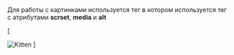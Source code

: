 ##

Для работы с картинками используется тег **<picture>** в котором используется тег **<source>** с атрибутами **scrset**, **media** и **alt**

[<picture>

<source srcset="https://img5.goodfon.com/wallpaper/nbig/6/55/vzgliad-temnyi-fon-kotenok-korzina-kotiata-kotionok-korzinka.jpg" media="(max-width: 600px)">

<source srcset="https://airwallpaper.com/wp-content/uploads/wall001/Kitten-Wallpaper-High-Resolution.jpg" media="max-width: 900px)">

<img src="https://icdn.lenta.ru/images/2019/11/01/13/20191101130724350/square_1280_88f54_b592eb591cd6252313b5ec3e06d.png" alt="Kitten"> </picture>
]
